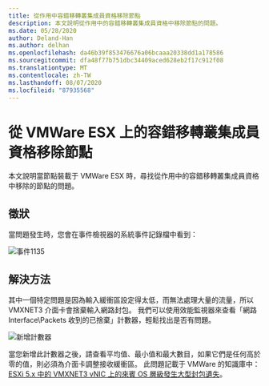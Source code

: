 ```yaml
---
title: 從作用中容錯移轉叢集成員資格移除節點
description: 本文說明從作用中的容錯移轉叢集成員資格中移除節點的問題。
ms.date: 05/28/2020
author: Deland-Han
ms.author: delhan
ms.openlocfilehash: da46b39f853476676a06bcaaa20338dd1a178586
ms.sourcegitcommit: dfa48f77b751dbc34409aced628eb2f17c912f08
ms.translationtype: MT
ms.contentlocale: zh-TW
ms.lasthandoff: 08/07/2020
ms.locfileid: "87935568"
---
```

# <a name="nodes-being-removed-from-failover-cluster-membership-on-vmware-esx"></a>從 VMWare ESX 上的容錯移轉叢集成員資格移除節點

本文說明當節點裝載于 VMWare ESX 時，尋找從作用中的容錯移轉叢集成員資格中移除的節點的問題。

## <a name="symptom"></a>徵狀

當問題發生時，您會在事件檢視器的系統事件記錄檔中看到：

![事件1135](media/nodes-failover-cluster-vmware/1135.png)

## <a name="resolution"></a>解決方法

其中一個特定問題是因為輸入緩衝區設定得太低，而無法處理大量的流量，所以 VMXNET3 介面卡會捨棄輸入網路封包。 我們可以使用效能監視器來查看「網路 Interface\Packets 收到的已捨棄」計數器，輕鬆找出是否有問題。

![新增計數器](media/nodes-failover-cluster-vmware/0527.png)

當您新增此計數器之後，請查看平均值、最小值和最大數目，如果它們是任何高於零的值，則必須為介面卡調整接收緩衝區。 此問題記載于 VMWare 的知識庫中： [ESXi 5.x 中的 VMXNET3 vNIC 上的來賓 OS 層級發生大型封包遺失](https://kb.vmware.com/s/article/2039495)。
